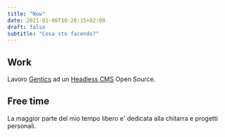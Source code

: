 ```yaml
---
title: "Now"
date: 2021-01-06T10:20:15+02:00
draft: false
subtitle: "Cosa sto facendo?"
---
```


## Work
Lavoro [Gentics](https://gentics.com/) ad un [Headless CMS](https://github.com/gentics/mesh) Open Source.

## Free time
La maggior parte del mio tempo libero e' dedicata alla chitarra e progetti personali.